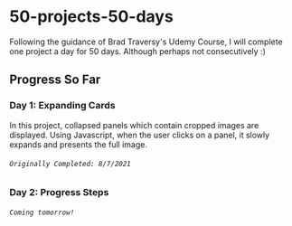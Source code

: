 # 50-projects-50-days
Following the guidance of Brad Traversy's Udemy Course, I will complete one project a day for 50 days. Although perhaps not consecutively :)

## Progress So Far
### Day 1: Expanding Cards 

In this project, collapsed panels which contain cropped images are displayed. Using Javascript, when the user clicks on
a panel, it slowly expands and presents the full image.
###### `Originally Completed: 8/7/2021`

### Day 2: Progress Steps
###### `Coming tomorrow!`
